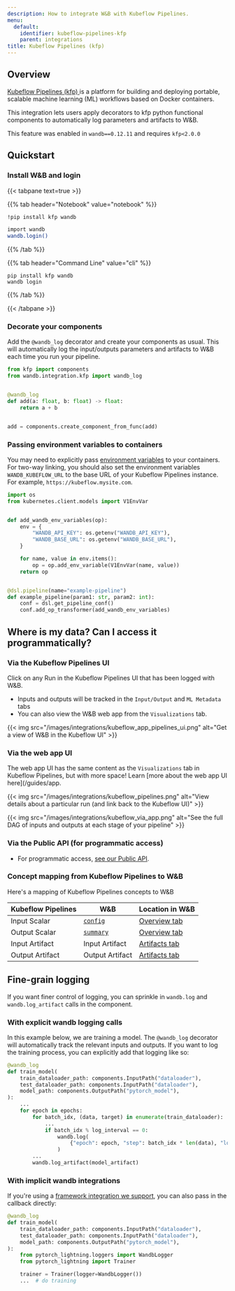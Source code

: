 ```yaml
---
description: How to integrate W&B with Kubeflow Pipelines.
menu:
  default:
    identifier: kubeflow-pipelines-kfp
    parent: integrations
title: Kubeflow Pipelines (kfp)
---
```

## Overview

[Kubeflow Pipelines (kfp) ](https://www.kubeflow.org/docs/components/pipelines/overview/)is a platform for building and deploying portable, scalable machine learning (ML) workflows based on Docker containers.

This integration lets users apply decorators to kfp python functional components to automatically log parameters and artifacts to W&B.

This feature was enabled in `wandb==0.12.11` and requires `kfp<2.0.0`

## Quickstart

### Install W&B and login

{{< tabpane text=true >}}

{{% tab header="Notebook" value="notebook" %}}

```bash
!pip install kfp wandb

import wandb
wandb.login()
```

{{% /tab %}}

{{% tab header="Command Line" value="cli" %}}

```
pip install kfp wandb
wandb login
```

{{% /tab %}}

{{< /tabpane >}}


### Decorate your components

Add the `@wandb_log` decorator and create your components as usual. This will automatically log the input/outputs parameters and artifacts to W&B each time you run your pipeline.

```python
from kfp import components
from wandb.integration.kfp import wandb_log


@wandb_log
def add(a: float, b: float) -> float:
    return a + b


add = components.create_component_from_func(add)
```

### Passing environment variables to containers

You may need to explicitly pass [environment variables](../../track/environment-variables.md) to your containers. For two-way linking, you should also set the environment variables `WANDB_KUBEFLOW_URL` to the base URL of your Kubeflow Pipelines instance. For example, `https://kubeflow.mysite.com`.

```python
import os
from kubernetes.client.models import V1EnvVar


def add_wandb_env_variables(op):
    env = {
        "WANDB_API_KEY": os.getenv("WANDB_API_KEY"),
        "WANDB_BASE_URL": os.getenv("WANDB_BASE_URL"),
    }

    for name, value in env.items():
        op = op.add_env_variable(V1EnvVar(name, value))
    return op


@dsl.pipeline(name="example-pipeline")
def example_pipeline(param1: str, param2: int):
    conf = dsl.get_pipeline_conf()
    conf.add_op_transformer(add_wandb_env_variables)
```

## Where is my data? Can I access it programmatically?

### Via the Kubeflow Pipelines UI

Click on any Run in the Kubeflow Pipelines UI that has been logged with W&B.

* Inputs and outputs will be tracked in the `Input/Output` and `ML Metadata` tabs
* You can also view the W&B web app from the `Visualizations` tab.

{{< img src="/images/integrations/kubeflow_app_pipelines_ui.png" alt="Get a view of W&B in the Kubeflow UI" >}}

### Via the web app UI

The web app UI has the same content as the `Visualizations` tab in Kubeflow Pipelines, but with more space! Learn [more about the web app UI here](/guides/app.

{{< img src="/images/integrations/kubeflow_pipelines.png" alt="View details about a particular run (and link back to the Kubeflow UI)" >}}

{{< img src="/images/integrations/kubeflow_via_app.png" alt="See the full DAG of inputs and outputs at each stage of your pipeline" >}}

### Via the Public API (for programmatic access)

* For programmatic access, [see our Public API](/ref/python/public-api).

### Concept mapping from Kubeflow Pipelines to W&B

Here's a mapping of Kubeflow Pipelines concepts to W&B

| Kubeflow Pipelines | W&B | Location in W&B |
| ------------------ | --- | --------------- |
| Input Scalar | [`config`](/guides/track/config) | [Overview tab](../../runs/intro.md#overview-tab) |
| Output Scalar | [`summary`](/guides/track/log) | [Overview tab](../../runs/intro.md#overview-tab) |
| Input Artifact | Input Artifact | [Artifacts tab](../../runs/intro.md#artifacts-tab) |
| Output Artifact | Output Artifact | [Artifacts tab](../../runs/intro.md#artifacts-tab) |

## Fine-grain logging

If you want finer control of logging, you can sprinkle in `wandb.log` and `wandb.log_artifact` calls in the component.

### With explicit wandb logging calls

In this example below, we are training a model. The `@wandb_log` decorator will automatically track the relevant inputs and outputs. If you want to log the training process, you can explicitly add that logging like so:

```python
@wandb_log
def train_model(
    train_dataloader_path: components.InputPath("dataloader"),
    test_dataloader_path: components.InputPath("dataloader"),
    model_path: components.OutputPath("pytorch_model"),
):
    ...
    for epoch in epochs:
        for batch_idx, (data, target) in enumerate(train_dataloader):
            ...
            if batch_idx % log_interval == 0:
                wandb.log(
                    {"epoch": epoch, "step": batch_idx * len(data), "loss": loss.item()}
                )
        ...
        wandb.log_artifact(model_artifact)
```

### With implicit wandb integrations

If you're using a [framework integration we support](/guides/integrations), you can also pass in the callback directly:

```python
@wandb_log
def train_model(
    train_dataloader_path: components.InputPath("dataloader"),
    test_dataloader_path: components.InputPath("dataloader"),
    model_path: components.OutputPath("pytorch_model"),
):
    from pytorch_lightning.loggers import WandbLogger
    from pytorch_lightning import Trainer

    trainer = Trainer(logger=WandbLogger())
    ...  # do training
```